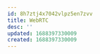 ```yaml
---
id: 8h7ztj4x7042vlpz5en7zvv
title: WebRTC
desc: ''
updated: 1688397330009
created: 1688397330009
---
```

